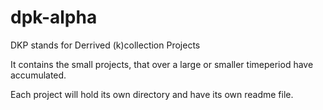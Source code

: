 # dpk-alpha


DKP stands for Derrived (k)collection Projects

It contains the small projects, that over a large or smaller timeperiod have accumulated.

Each project will hold its own directory and have its own readme file.






